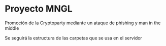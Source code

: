 # Proyecto MNGL

Promoción de la Cryptoparty mediante un ataque de phishing y man in the middle

Se seguirá la estructura de las carpetas que se usa en el servidor
